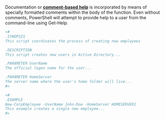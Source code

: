 Documentation or [**comment-based help**](https://learn.microsoft.com/en-us/powershell/module/microsoft.powershell.core/about/about_comment_based_help?view=powershell-7.3) is incorporated by means of specially formatted comments within the body of the function.
Even without comments, PowerShell will attempt to provide help to a user from the command-line using Get-Help.

```powershell title="Documentation"
<#
.SYNOPSIS
This script coordinates the process of creating new employees

.DESCRIPTION
This script creates new users in Active Directory...

.PARAMETER UserName
The official logon name for the user...

.PARAMETER HomeServer
The server name where the user's home folder will live...
#>

<#
.EXAMPLE
New-CorpEmployee -UserName John-Doe -HomeServer HOMESERVER1
This example creates a single new employee...
#>
```